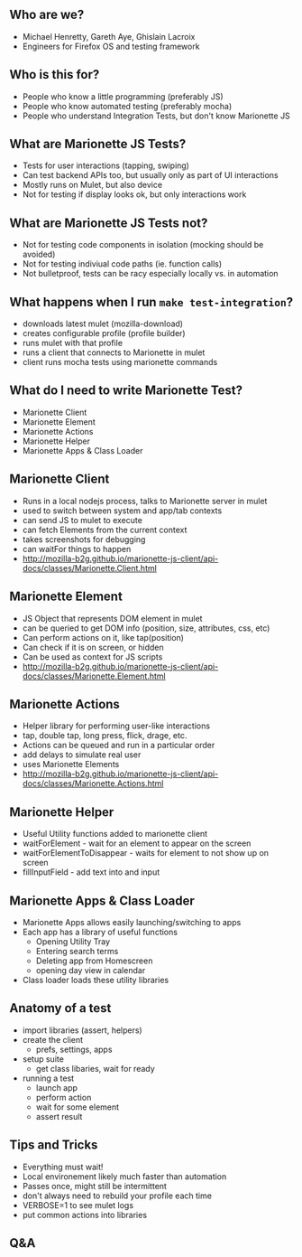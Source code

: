 ## Who are we?
 * Michael Henretty, Gareth Aye, Ghislain Lacroix
 * Engineers for Firefox OS and testing framework

## Who is this for?
 * People who know a little programming (preferably JS)
 * People who know automated testing (preferably mocha)
 * People who understand Integration Tests, but don't know Marionette JS

## What are Marionette JS Tests?
 * Tests for user interactions (tapping, swiping)
 * Can test backend APIs too, but usually only as part of UI interactions
 * Mostly runs on Mulet, but also device
 * Not for testing if display looks ok, but only interactions work

## What are Marionette JS Tests not?
 * Not for testing code components in isolation (mocking should be avoided)
 * Not for testing indiviual code paths (ie. function calls)
 * Not bulletproof, tests can be racy especially locally vs. in automation

## What happens when I run `make test-integration`?
 * downloads latest mulet (mozilla-download)
 * creates configurable profile (profile builder)
 * runs mulet with that profile
 * runs a client that connects to Marionette in mulet
 * client runs mocha tests using marionette commands

## What do I need to write Marionette Test?
 * Marionette Client
 * Marionette Element
 * Marionette Actions
 * Marionette Helper
 * Marionette Apps & Class Loader

## Marionette Client
 * Runs in a local nodejs process, talks to Marionette server in mulet
 * used to switch between system and app/tab contexts
 * can send JS to mulet to execute
 * can fetch Elements from the current context
 * takes screenshots for debugging
 * can waitFor things to happen
 * http://mozilla-b2g.github.io/marionette-js-client/api-docs/classes/Marionette.Client.html

## Marionette Element
 * JS Object that represents DOM element in mulet
 * can be queried to get DOM info (position, size, attributes, css, etc)
 * Can perform actions on it, like tap(position)
 * Can check if it is on screen, or hidden
 * Can be used as context for JS scripts
 * http://mozilla-b2g.github.io/marionette-js-client/api-docs/classes/Marionette.Element.html

## Marionette Actions
 * Helper library for performing user-like interactions
 * tap, double tap, long press, flick, drage, etc.
 * Actions can be queued and run in a particular order
 * add delays to simulate real user
 * uses Marionette Elements
 * http://mozilla-b2g.github.io/marionette-js-client/api-docs/classes/Marionette.Actions.html

## Marionette Helper
 * Useful Utility functions added to marionette client
 * waitForElement - wait for an element to appear on the screen
 * waitForElementToDisappear - waits for element to not show up on screen
 * fillInputField - add text into and input

## Marionette Apps & Class Loader
 * Marionette Apps allows easily launching/switching to apps
 * Each app has a library of useful functions
   * Opening Utility Tray
   * Entering search terms
   * Deleting app from Homescreen
   * opening day view in calendar
 * Class loader loads these utility libraries

## Anatomy of a test
 * import libraries (assert, helpers)
 * create the client
   * prefs, settings, apps
 * setup suite
   * get class libaries, wait for ready
 * running a test
   * launch app
   * perform action
   * wait for some element
   * assert result

## Tips and Tricks
 * Everything must wait!
 * Local environement likely much faster than automation
 * Passes once, might still be intermittent
 * don't always need to rebuild your profile each time
 * VERBOSE=1 to see mulet logs
 * put common actions into libraries

## Q&A
